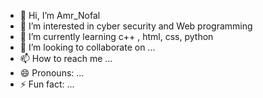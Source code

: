 - 👋 Hi, I’m Amr_Nofal
- 👀 I’m interested in cyber security and Web programming
- 🌱 I’m currently learning c++ , html, css, python
- 💞️ I’m looking to collaborate on ...
- 📫 How to reach me ...
- 😄 Pronouns: ...
- ⚡ Fun fact: ...

<!---
aa3568/aa3568 is a ✨ special ✨ repository because its `README.md` (this file) appears on your GitHub profile.
You can click the Preview link to take a look at your changes.
--->
